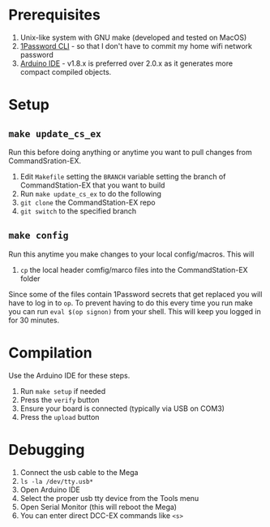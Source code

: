 # Prerequisites

1. Unix-like system with GNU make (developed and tested on MacOS)
1. [1Password
   CLI](https://developer.1password.com/docs/cli/get-started#install) - so that
   I don't have to commit my home wifi network password
1. [Arduino IDE](https://www.arduino.cc/en/software) - v1.8.x is preferred over
   2.0.x as it generates more compact compiled objects.

# Setup

## `make update_cs_ex`

Run this before doing anything or anytime you want to pull changes from
CommandSration-EX. 

1. Edit `Makefile` setting the `BRANCH` variable setting the branch of
   CommandStation-EX that you want to build
1. Run `make update_cs_ex` to do the following
1. `git clone` the CommandStation-EX repo
1. `git switch` to the specified branch

## `make config`

Run this anytime you make changes to your local config/macros. This will

1. `cp` the local header comfig/marco files into the CommandStation-EX folder

Since some of the files contain 1Password secrets that get replaced you will
have to log in to `op`.  To prevent having to do this every time you run make
you can run `eval $(op signon)` from your shell. This will keep you logged in
for 30 minutes. 

# Compilation

Use the Arduino IDE for these steps.

1. Run `make setup` if needed
1. Press the `verify` button
1. Ensure your board is connected (typically via USB on COM3)
1. Press the `upload` button

# Debugging

1. Connect the usb cable to the Mega
1. `ls -la /dev/tty.usb*`
1. Open Arduino IDE
1. Select the proper usb tty device from the Tools menu
1. Open Serial Monitor (this will reboot the Mega)
1. You can enter direct DCC-EX commands like `<s>`
